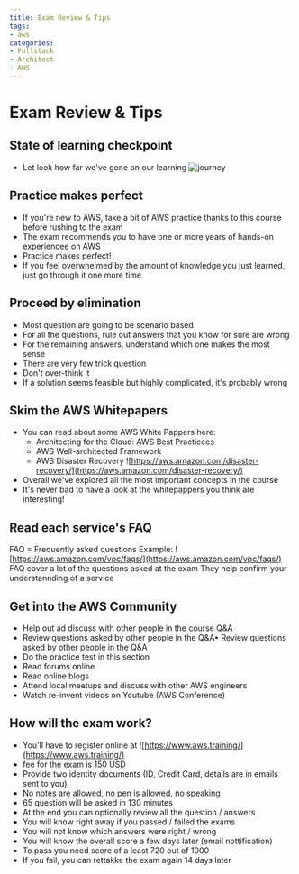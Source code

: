 ```yaml
---
title: Exam Review & Tips
tags:
- aws
categories:
- Fullstack
- Architect
- AWS
---
```


# Exam Review & Tips
## State of learning checkpoint
- Let look how far we've gone on our learning ![journey](https://aws.amazon.com/certification/certified-solutions-architect-associate/)
## Practice makes perfect
- If you're new to AWS, take a bit of AWS practice thanks to this course before rushing to the exam
- The exam recommends you to have one or more years of hands-on experiencee on AWS
- Practice makes perfect!
- If you feel overwhelmed by the amount of knowledge you just learned, just go through it one more time
## Proceed by elimination
- Most question are going to be scenario based
- For all the questions, rule out answers that you know for sure are wrong
- For the remaining answers, understand which one makes the most sense
- There are very few trick question
- Don't over-think it
- If a solution seems feasible but highly complicated, it's probably wrong
## Skim the AWS Whitepapers
- You can read about some AWS White Pappers here:
    - Architecting for the Cloud: AWS Best Practicces
    - AWS Well-architected Framework
    - AWS Disaster Recovery ![https://aws.amazon.com/disaster-recovery/](https://aws.amazon.com/disaster-recovery/)
- Overall we've explored all the most important concepts in the course
- It's never bad to have a look at the whitepappers you think are interesting!
## Read each service's FAQ
FAQ = Frequently asked questions
Example: ![https://aws.amazon.com/vpc/faqs/](https://aws.amazon.com/vpc/faqs/)
FAQ cover a lot of the questions asked at the exam
They help confirm your understannding of a service
## Get into the AWS Community
- Help out ad discuss with other people in the course Q&A
- Review questions asked by other people in the Q&A• Review questions asked by other people in the Q&A
- Do the practice test in this section
- Read forums online
- Read online blogs
- Attend local meetups and discuss with other AWS engineers
- Watch re-invent videos on Youtube (AWS Conference)
## How will the exam work?
- You'll have to register online at ![https://www.aws.training/](https://www.aws.training/)
- fee for the exam is 150 USD
- Provide two identity documents (ID, Credit Card, details are in emails sent to you)
- No notes are allowed, no pen is allowed, no speaking
- 65 question will be asked in 130 minutes
- At the end you can optionally review all the question / answers
- You will know right away if you passed / failed the exams
- You will not know which answers were right / wrong
- You will know the overall score a few days later (email nottification)
- To pass you need score of a least 720 out of 1000
- If you fail, you can rettakke the exam again 14 days later
